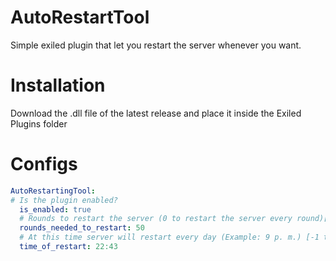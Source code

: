 # AutoRestartTool
 Simple exiled plugin that let you restart the server whenever you want.

# Installation
Download the .dll file of the latest release and place it inside the Exiled Plugins folder

# Configs
```yaml
AutoRestartingTool:
# Is the plugin enabled?
  is_enabled: true
  # Rounds to restart the server (0 to restart the server every round)[-1 to disable it]
  rounds_needed_to_restart: 50
  # At this time server will restart every day (Example: 9 p. m.) [-1 to disable it]
  time_of_restart: 22:43
```
